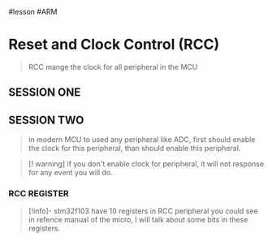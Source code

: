 #lesson #ARM 
# Reset and Clock Control (RCC)

> RCC mange the clock for all peripheral in the MCU


## SESSION ONE





## SESSION TWO


> in modern MCU to used any peripheral like ADC,
> first should enable the clock for this peripheral, than should enable this peripheral.

> [! warning] if you don't enable clock for peripheral,
>  it will not response for any event you will do.

### RCC REGISTER

> [!info]- 
> stm32f103 have 10 registers in RCC peripheral you could see in refence manual
> of the micro, I will talk about some bits in these registers.

